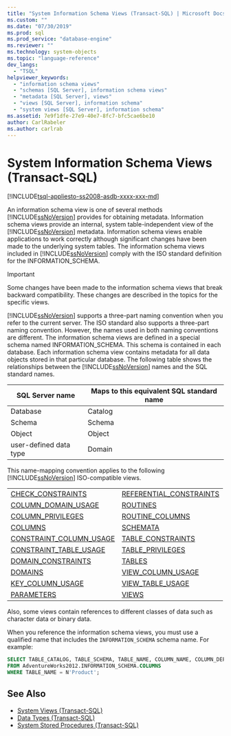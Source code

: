 ```yaml
---
title: "System Information Schema Views (Transact-SQL) | Microsoft Docs"
ms.custom: ""
ms.date: "07/30/2019"
ms.prod: sql
ms.prod_service: "database-engine"
ms.reviewer: ""
ms.technology: system-objects
ms.topic: "language-reference"
dev_langs: 
  - "TSQL"
helpviewer_keywords: 
  - "information schema views"
  - "schemas [SQL Server], information schema views"
  - "metadata [SQL Server], views"
  - "views [SQL Server], information schema"
  - "system views [SQL Server], information schema"
ms.assetid: 7e9f1dfe-27e9-40e7-8fc7-bfc5cae6be10
author: CarlRabeler
ms.author: carlrab
---
```

# System Information Schema Views (Transact-SQL)

[!INCLUDE[tsql-appliesto-ss2008-asdb-xxxx-xxx-md](../../includes/tsql-appliesto-ss2008-asdb-xxxx-xxx-md.md)]

An information schema view is one of several methods [!INCLUDE[ssNoVersion](../../includes/ssnoversion-md.md)] provides for obtaining metadata. Information schema views provide an internal, system table-independent view of the [!INCLUDE[ssNoVersion](../../includes/ssnoversion-md.md)] metadata. Information schema views enable applications to work correctly although significant changes have been made to the underlying system tables. The information schema views included in [!INCLUDE[ssNoVersion](../../includes/ssnoversion-md.md)] comply with the ISO standard definition for the INFORMATION_SCHEMA.

> [!IMPORTANT]
> Some changes have been made to the information schema views that break backward compatibility. These changes are described in the topics for the specific views.

[!INCLUDE[ssNoVersion](../../includes/ssnoversion-md.md)] supports a three-part naming convention when you refer to the current server. The ISO standard also supports a three-part naming convention. However, the names used in both naming conventions are different. The information schema views are defined in a special schema named INFORMATION_SCHEMA. This schema is contained in each database. Each information schema view contains metadata for all data objects stored in that particular database. The following table shows the relationships between the [!INCLUDE[ssNoVersion](../../includes/ssnoversion-md.md)] names and the SQL standard names.

|SQL Server name|Maps to this equivalent SQL standard name|
|---------------------|-----------------------------------------------|
|Database|Catalog|
|Schema|Schema|
|Object|Object|
|user-defined data type|Domain|

This name-mapping convention applies to the following [!INCLUDE[ssNoVersion](../../includes/ssnoversion-md.md)] ISO-compatible views.

|||
|-|-|
|[CHECK_CONSTRAINTS](../../relational-databases/system-information-schema-views/check-constraints-transact-sql.md)|[REFERENTIAL_CONSTRAINTS](../../relational-databases/system-information-schema-views/referential-constraints-transact-sql.md)|
|[COLUMN_DOMAIN_USAGE](../../relational-databases/system-information-schema-views/column-domain-usage-transact-sql.md)|[ROUTINES](../../relational-databases/system-information-schema-views/routines-transact-sql.md)|
|[COLUMN_PRIVILEGES](../../relational-databases/system-information-schema-views/column-privileges-transact-sql.md)|[ROUTINE_COLUMNS](../../relational-databases/system-information-schema-views/routine-columns-transact-sql.md)|
|[COLUMNS](../../relational-databases/system-information-schema-views/columns-transact-sql.md)|[SCHEMATA](../../relational-databases/system-information-schema-views/schemata-transact-sql.md)|
|[CONSTRAINT_COLUMN_USAGE](../../relational-databases/system-information-schema-views/constraint-column-usage-transact-sql.md)|[TABLE_CONSTRAINTS](../../relational-databases/system-information-schema-views/table-constraints-transact-sql.md)|
|[CONSTRAINT_TABLE_USAGE](../../relational-databases/system-information-schema-views/constraint-table-usage-transact-sql.md)|[TABLE_PRIVILEGES](../../relational-databases/system-information-schema-views/table-privileges-transact-sql.md)|
|[DOMAIN_CONSTRAINTS](../../relational-databases/system-information-schema-views/domain-constraints-transact-sql.md)|[TABLES](../../relational-databases/system-information-schema-views/tables-transact-sql.md)|
|[DOMAINS](../../relational-databases/system-information-schema-views/domains-transact-sql.md)|[VIEW_COLUMN_USAGE](../../relational-databases/system-information-schema-views/view-column-usage-transact-sql.md)|
|[KEY_COLUMN_USAGE](../../relational-databases/system-information-schema-views/key-column-usage-transact-sql.md)|[VIEW_TABLE_USAGE](../../relational-databases/system-information-schema-views/view-table-usage-transact-sql.md)|
|[PARAMETERS](../../relational-databases/system-information-schema-views/parameters-transact-sql.md)|[VIEWS](../../relational-databases/system-information-schema-views/views-transact-sql.md)|

Also, some views contain references to different classes of data such as character data or binary data.

When you reference the information schema views, you must use a qualified name that includes the `INFORMATION_SCHEMA` schema name. For example:

```sql
SELECT TABLE_CATALOG, TABLE_SCHEMA, TABLE_NAME, COLUMN_NAME, COLUMN_DEFAULT
FROM AdventureWorks2012.INFORMATION_SCHEMA.COLUMNS
WHERE TABLE_NAME = N'Product';
```

## See Also

- [System Views &#40;Transact-SQL&#41;](../../relational-databases/system-views/replication-views-transact-sql.md)
- [Data Types &#40;Transact-SQL&#41;](../../t-sql/data-types/data-types-transact-sql.md)
- [System Stored Procedures &#40;Transact-SQL&#41;](../../relational-databases/system-stored-procedures/system-stored-procedures-transact-sql.md) 
